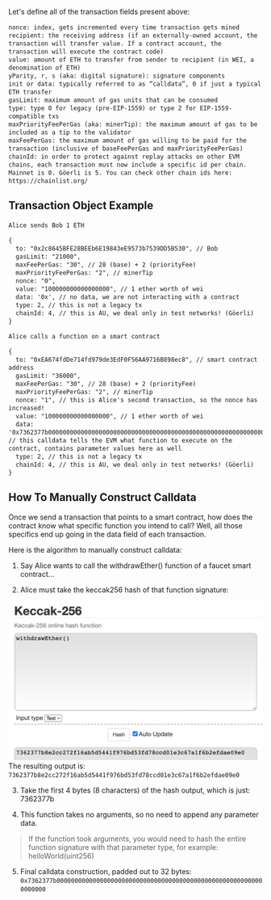 Let's define all of the transaction fields present above:

    nonce: index, gets incremented every time transaction gets mined
    recipient: the receiving address (if an externally-owned account, the transaction will transfer value. If a contract account, the transaction will execute the contract code)
    value: amount of ETH to transfer from sender to recipient (in WEI, a denomination of ETH)
    yParity, r, s (aka: digital signature): signature components
    init or data: typically referred to as “calldata”, 0 if just a typical ETH transfer
    gasLimit: maximum amount of gas units that can be consumed
    type: type 0 for legacy (pre-EIP-1559) or type 2 for EIP-1559-compatible txs
    maxPriorityFeePerGas (aka: minerTip): the maximum amount of gas to be included as a tip to the validator
    maxFeePerGas: the maximum amount of gas willing to be paid for the transaction (inclusive of baseFeePerGas and maxPriorityFeePerGas)
    chainId: in order to protect against replay attacks on other EVM chains, each transaction must now include a specific id per chain. Mainnet is 0. Göerli is 5. You can check other chain ids here: https://chainlist.org/


## Transaction Object Example

    Alice sends Bob 1 ETH
```
{
  to: "0x2c8645BFE28BEEb6E19843eE9573b7539DD5B530", // Bob
  gasLimit: "21000",
  maxFeePerGas: "30", // 28 (base) + 2 (priorityFee)
  maxPriorityFeePerGas: "2", // minerTip
  nonce: "0",
  value: "100000000000000000", // 1 ether worth of wei
  data: '0x', // no data, we are not interacting with a contract
  type: 2, // this is not a legacy tx
  chainId: 4, // this is AU, we deal only in test networks! (Göerli)    
}
```

    Alice calls a function on a smart contract
```
{
  to: "0xEA674fdDe714fd979de3EdF0F56AA9716B898ec8", // smart contract address
  gasLimit: "36000",
  maxFeePerGas: "30", // 28 (base) + 2 (priorityFee)
  maxPriorityFeePerGas: "2", // minerTip
  nonce: "1", // this is Alice's second transaction, so the nonce has increased!
  value: "100000000000000000", // 1 ether worth of wei
  data: '0x7362377b0000000000000000000000000000000000000000000000000000000000000000', // this calldata tells the EVM what function to execute on the contract, contains parameter values here as well
  type: 2, // this is not a legacy tx
  chainId: 4, // this is AU, we deal only in test networks! (Göerli)    
}
```

## How To Manually Construct Calldata

Once we send a transaction that points to a smart contract, how does the contract know what specific function you intend to call? Well, all those specifics end up going in the data field of each transaction.

Here is the algorithm to manually construct calldata:

1.  Say Alice wants to call the withdrawEther() function of a faucet smart contract...

2.  Alice must take the keccak256 hash of that function signature:

![Alt text](Screen_Shot_2022-12-07_at_3.46.13_PM.png)
The resulting output is: `7362377b8e2cc272f16ab5d5441f976bd53fd78ccd01e3c67a1f6b2efdae09e0`

3. Take the first 4 bytes (8 characters) of the hash output, which is just: 7362377b

4. This function takes no arguments, so no need to append any parameter data.
> If the function took arguments, you would need to hash the entire function signature with that parameter type, for example: helloWorld(uint256)

5. Final calldata construction, padded out to 32 bytes: `0x7362377b0000000000000000000000000000000000000000000000000000000000000000`


